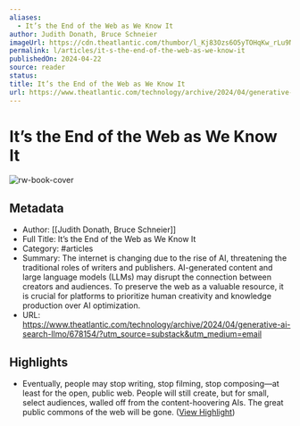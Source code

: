 ```yaml
---
aliases:
  - It’s the End of the Web as We Know It
author: Judith Donath, Bruce Schneier
imageUrl: https://cdn.theatlantic.com/thumbor/l_Kj83Ozs6O5yTOHqKw_rLu9N64=/0x0:2000x1125/960x540/media/img/mt/2024/04/seo_final_2/original.jpg
permalink: l/articles/it-s-the-end-of-the-web-as-we-know-it
publishedOn: 2024-04-22
source: reader
status: 
title: It’s the End of the Web as We Know It
url: https://www.theatlantic.com/technology/archive/2024/04/generative-ai-search-llmo/678154/?utm_source=substack&utm_medium=email
---
```

# It’s the End of the Web as We Know It

![rw-book-cover](https://cdn.theatlantic.com/thumbor/l_Kj83Ozs6O5yTOHqKw_rLu9N64=/0x0:2000x1125/960x540/media/img/mt/2024/04/seo_final_2/original.jpg)

## Metadata

- Author: [[Judith Donath, Bruce Schneier]]
- Full Title: It’s the End of the Web as We Know It
- Category: #articles
- Summary: The internet is changing due to the rise of AI, threatening the traditional roles of writers and publishers. AI-generated content and large language models (LLMs) may disrupt the connection between creators and audiences. To preserve the web as a valuable resource, it is crucial for platforms to prioritize human creativity and knowledge production over AI optimization.
- URL: https://www.theatlantic.com/technology/archive/2024/04/generative-ai-search-llmo/678154/?utm_source=substack&utm_medium=email

## Highlights

- Eventually, people may stop writing, stop filming, stop composing—at least for the open, public web. People will still create, but for small, select audiences, walled off from the content-hoovering AIs. The great public commons of the web will be gone. ([View Highlight](https://read.readwise.io/read/01hwys38y8fe16bn0mh7pq3p18))
